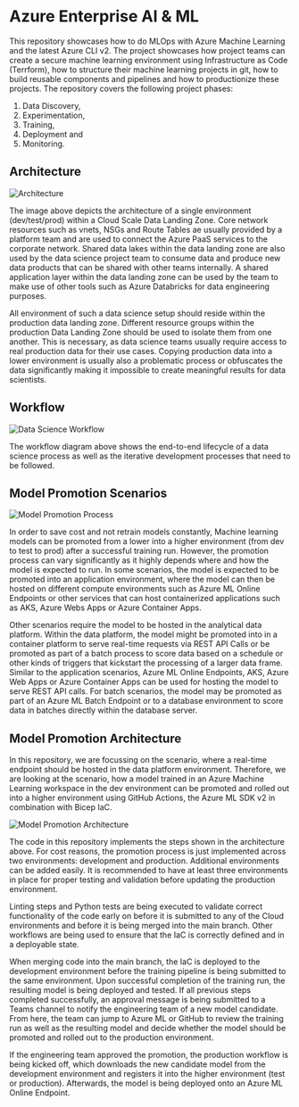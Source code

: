 # Azure Enterprise AI & ML

This repository showcases how to do MLOps with Azure Machine Learning and the latest Azure CLI v2. The project showcases how project teams can create a secure machine learning environment using Infrastructure as Code (Terrform), how to structure their machine learning projects in git, how to build reusable components and pipelines and how to productionize these projects. The repository covers the following project phases:

1. Data Discovery,
2. Experimentation,
3. Training,
4. Deployment and
5. Monitoring.

## Architecture

![Architecture](/docs/images/architecture_single_environment.png)

The image above depicts the architecture of a single environment (dev/test/prod) within a Cloud Scale Data Landing Zone. Core network resources such as vnets, NSGs and Route Tables ae usually provided by a platform team and are used to connect the Azure PaaS services to the corporate network. Shared data lakes within the data landing zone are also used by the data science project team to consume data and produce new data products that can be shared with other teams internally. A shared application layer within the data landing zone can be used by the team to make use of other tools such as Azure Databricks for data engineering purposes.

All environment of such a data science setup should reside within the production data landing zone. Different resource groups within the production Data Landing Zone should be used to isolate them from one another. This is necessary, as data science teams usually require access to real production data for their use cases. Copying production data into a lower environment is usually also a problematic process or obfuscates the data significantly making it impossible to create meaningful results for data scientists.

## Workflow

![Data Science Workflow](/docs/images/workflow.png)

The workflow diagram above shows the end-to-end lifecycle of a data science process as well as the iterative development processes that need to be followed.

## Model Promotion Scenarios

![Model Promotion Process](/docs/images/model_promotion_scenarios.png)

In order to save cost and not retrain models constantly, Machine learning models can be promoted from a lower into a higher environment (from dev to test to prod) after a successful training run. However, the promotion process can vary significantly as it highly depends where and how the model is expected to run. In some scenarios, the model is expected to be promoted into an application environment, where the model can then be hosted on different compute environments such as Azure ML Online Endpoints or other services that can host containerized applications such as AKS, Azure Webs Apps or Azure Container Apps.

Other scenarios require the model to be hosted in the analytical data platform. Within the data platform, the model might be promoted into in a container platform to serve real-time requests via REST API Calls or be promoted as part of a batch process to score data based on a schedule or other kinds of triggers that kickstart the processing of a larger data frame. Similar to the application scenarios, Azure ML Online Endpoints, AKS, Azure Web Apps or Azure Container Apps can be used for hosting the model to serve REST API calls. For batch scenarios, the model may be promoted as part of an Azure ML Batch Endpoint or to a database environment to score data in batches directly within the database server.

## Model Promotion Architecture

In this repository, we are focussing on the scenario, where a real-time endpoint should be hosted in the data platform environment. Therefore, we are looking at the scenario, how a model trained in an Azure Machine Learning workspace in the dev environment can be promoted and rolled out into a higher environment using GitHub Actions, the Azure ML SDK v2 in combination with Bicep IaC.

![Model Promotion Architecture](/docs/images/architecture_model_promotion.png)

The code in this repository implements the steps shown in the architecture above. For cost reasons, the promotion process is just implemented across two environments: development and production. Additional environments can be added easily. It is recommended to have at least three environments in place for proper testing and validation before updating the production environment.

Linting steps and Python tests are being executed to validate correct functionality of the code early on before it is submitted to any of the Cloud environments and before it is being merged into the main branch. Other workflows are being used to ensure that the IaC is correctly defined and in a deployable state.

When merging code into the main branch, the IaC is deployed to the development environment before the training pipeline is being submitted to the same environment. Upon successful completion of the training run, the resulting model is being deployed and tested. If all previous steps completed successfully, an approval message is being submitted to a Teams channel to notify the engineering team of a new model candidate. From here, the team can jump to Azure ML or GitHub to review the training run as well as the resulting model and decide whether the model should be promoted and rolled out to the production environment.

If the engineering team approved the promotion, the production workflow is being kicked off, which downloads the new candidate model from the development environment and registers it into the higher environment (test or production). Afterwards, the model is being deployed onto an Azure ML Online Endpoint.
